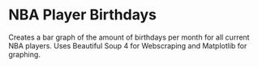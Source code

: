 # NBA Player Birthdays
Creates a bar graph of the amount of birthdays per month for all current NBA players.
Uses Beautiful Soup 4 for Webscraping and Matplotlib for graphing.
